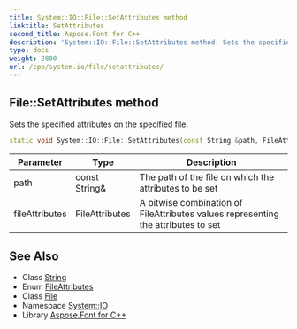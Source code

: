 ```yaml
---
title: System::IO::File::SetAttributes method
linktitle: SetAttributes
second_title: Aspose.Font for C++
description: 'System::IO::File::SetAttributes method. Sets the specified attributes on the specified file in C++.'
type: docs
weight: 2800
url: /cpp/system.io/file/setattributes/
---
```

## File::SetAttributes method


Sets the specified attributes on the specified file.

```cpp
static void System::IO::File::SetAttributes(const String &path, FileAttributes fileAttributes)
```


| Parameter | Type | Description |
| --- | --- | --- |
| path | const String\& | The path of the file on which the attributes to be set |
| fileAttributes | FileAttributes | A bitwise combination of FileAttributes values representing the attributes to set |

## See Also

* Class [String](../../../system/string/)
* Enum [FileAttributes](../../fileattributes/)
* Class [File](../)
* Namespace [System::IO](../../)
* Library [Aspose.Font for C++](../../../)
